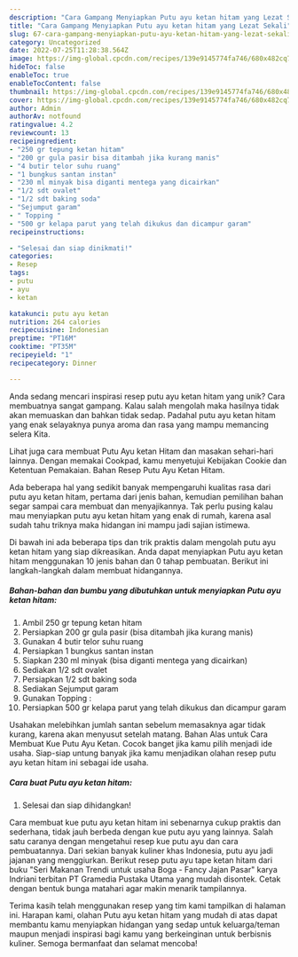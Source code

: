 ```yaml
---
description: "Cara Gampang Menyiapkan Putu ayu ketan hitam yang Lezat Sekali"
title: "Cara Gampang Menyiapkan Putu ayu ketan hitam yang Lezat Sekali"
slug: 67-cara-gampang-menyiapkan-putu-ayu-ketan-hitam-yang-lezat-sekali
category: Uncategorized
date: 2022-07-25T11:28:38.564Z
image: https://img-global.cpcdn.com/recipes/139e9145774fa746/680x482cq70/putu-ayu-ketan-hitam-foto-resep-utama.jpg
hideToc: false
enableToc: true
enableTocContent: false
thumbnail: https://img-global.cpcdn.com/recipes/139e9145774fa746/680x482cq70/putu-ayu-ketan-hitam-foto-resep-utama.jpg
cover: https://img-global.cpcdn.com/recipes/139e9145774fa746/680x482cq70/putu-ayu-ketan-hitam-foto-resep-utama.jpg
author: Admin
authorAv: notfound
ratingvalue: 4.2
reviewcount: 13
recipeingredient:
- "250 gr tepung ketan hitam"
- "200 gr gula pasir bisa ditambah jika kurang manis"
- "4 butir telor suhu ruang"
- "1 bungkus santan instan"
- "230 ml minyak bisa diganti mentega yang dicairkan"
- "1/2 sdt ovalet"
- "1/2 sdt baking soda"
- "Sejumput garam"
- " Topping "
- "500 gr kelapa parut yang telah dikukus dan dicampur garam"
recipeinstructions:

- "Selesai dan siap dinikmati!"
categories:
- Resep
tags:
- putu
- ayu
- ketan

katakunci: putu ayu ketan 
nutrition: 264 calories
recipecuisine: Indonesian
preptime: "PT16M"
cooktime: "PT35M"
recipeyield: "1"
recipecategory: Dinner

---
```





Anda sedang mencari inspirasi resep putu ayu ketan hitam yang unik? Cara membuatnya sangat gampang. Kalau salah mengolah maka hasilnya tidak akan memuaskan dan bahkan tidak sedap. Padahal putu ayu ketan hitam yang enak selayaknya punya aroma dan rasa yang mampu memancing selera Kita.





Lihat juga cara membuat Putu Ayu ketan Hitam dan masakan sehari-hari lainnya. Dengan memakai Cookpad, kamu menyetujui Kebijakan Cookie dan Ketentuan Pemakaian. Bahan Resep Putu Ayu Ketan Hitam.

Ada beberapa hal yang sedikit banyak mempengaruhi kualitas rasa dari putu ayu ketan hitam, pertama dari jenis bahan, kemudian pemilihan bahan segar sampai cara membuat dan menyajikannya. Tak perlu pusing kalau mau menyiapkan putu ayu ketan hitam yang enak di rumah, karena asal sudah tahu triknya maka hidangan ini mampu jadi sajian istimewa.






Di bawah ini ada beberapa tips dan trik praktis dalam mengolah putu ayu ketan hitam yang siap dikreasikan. Anda dapat menyiapkan Putu ayu ketan hitam menggunakan 10 jenis bahan dan 0 tahap pembuatan. Berikut ini langkah-langkah dalam membuat hidangannya.

<!--inarticleads1-->

##### Bahan-bahan dan bumbu yang dibutuhkan untuk menyiapkan Putu ayu ketan hitam:

1. Ambil 250 gr tepung ketan hitam
1. Persiapkan 200 gr gula pasir (bisa ditambah jika kurang manis)
1. Gunakan 4 butir telor suhu ruang
1. Persiapkan 1 bungkus santan instan
1. Siapkan 230 ml minyak (bisa diganti mentega yang dicairkan)
1. Sediakan 1/2 sdt ovalet
1. Persiapkan 1/2 sdt baking soda
1. Sediakan Sejumput garam
1. Gunakan  Topping :
1. Persiapkan 500 gr kelapa parut yang telah dikukus dan dicampur garam


Usahakan melebihkan jumlah santan sebelum memasaknya agar tidak kurang, karena akan menyusut setelah matang. Bahan Alas untuk Cara Membuat Kue Putu Ayu Ketan. Cocok banget jika kamu pilih menjadi ide usaha. Siap-siap untung banyak jika kamu menjadikan olahan resep putu ayu ketan hitam ini sebagai ide usaha. 

<!--inarticleads2-->

##### Cara buat Putu ayu ketan hitam:


1. Selesai dan siap dihidangkan!

Cara membuat kue putu ayu ketan hitam ini sebenarnya cukup praktis dan sederhana, tidak jauh berbeda dengan kue putu ayu yang lainnya. Salah satu caranya dengan mengetahui resep kue putu ayu dan cara pembuatannya. Dari sekian banyak kuliner khas Indonesia, putu ayu jadi jajanan yang menggiurkan. Berikut resep putu ayu tape ketan hitam dari buku &#34;Seri Makanan Trendi untuk usaha Boga - Fancy Jajan Pasar&#34; karya Indriani terbitan PT Gramedia Pustaka Utama yang mudah disontek. Cetak dengan bentuk bunga matahari agar makin menarik tampilannya. 

Terima kasih telah menggunakan resep yang tim kami tampilkan di halaman ini. Harapan kami, olahan Putu ayu ketan hitam yang mudah di atas dapat membantu kamu menyiapkan hidangan yang sedap untuk keluarga/teman maupun menjadi inspirasi bagi kamu yang berkeinginan untuk berbisnis kuliner. Semoga bermanfaat dan selamat mencoba!

